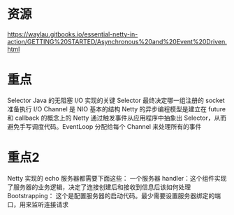 # 资源
https://waylau.gitbooks.io/essential-netty-in-action/GETTING%20STARTED/Asynchronous%20and%20Event%20Driven.html
# 重点
Selector Java 的无阻塞 I/O 实现的关键
Selector 最终决定哪一组注册的 socket 准备执行 I/O
Channel 是 NIO 基本的结构
Netty 的异步编程模型是建立在 future 和 callback 的概念上的
Netty 通过触发事件从应用程序中抽象出 Selector，从而避免手写调度代码。EventLoop 分配给每个 Channel 来处理所有的事件
# 重点2
Netty 实现的 echo 服务器都需要下面这些：
一个服务器 handler：这个组件实现了服务器的业务逻辑，决定了连接创建后和接收到信息后该如何处理
Bootstrapping： 这个是配置服务器的启动代码。最少需要设置服务器绑定的端口，用来监听连接请求